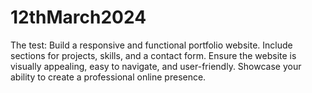 # 12thMarch2024
The test: Build a responsive and functional portfolio website. Include sections for projects, skills, and a contact form. Ensure the website is visually appealing, easy to navigate, and user-friendly. Showcase your ability to create a professional online presence.
